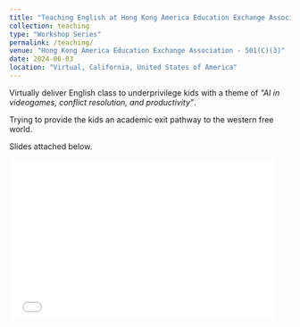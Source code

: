 ```yaml
---
title: "Teaching English at Hong Kong America Education Exchange Association"
collection: teaching
type: "Workshop Series"
permalink: /teaching/
venue: "Hong Kong America Education Exchange Association - 501(C)(3)"
date: 2024-06-03
location: "Virtual, California, United States of America"
---
```


Virtually deliver English class to underprivilege kids with a theme of *"AI in videogames, conflict resolution, and productivity"*. 

Trying to provide the kids an academic exit pathway to the western free world. 

Slides attached below. 

<iframe src="[https://utoronto-my.sharepoint.com/personal/marcokk_chan_mail_utoronto_ca/_layouts/15/Doc.aspx?sourcedoc={ecebabda-b377-4c18-8909-4af5a9becd86}&amp;action=embedview&amp;wdAr=1.7777777777777777&amp;wdEaaCheck=1](https://utoronto-my.sharepoint.com/:p:/g/personal/marcokk_chan_mail_utoronto_ca/Edqr6-x3sxhMiQlK9am-zYYBupE30fxeFr53bI8PefBYQw?e=amJOc1)" width="476px" height="288px" frameborder="0">This is an embedded <a target="_blank" href="https://office.com">Microsoft Office</a> presentation, powered by <a target="_blank" href="https://office.com/webapps">Office</a>.</iframe>



